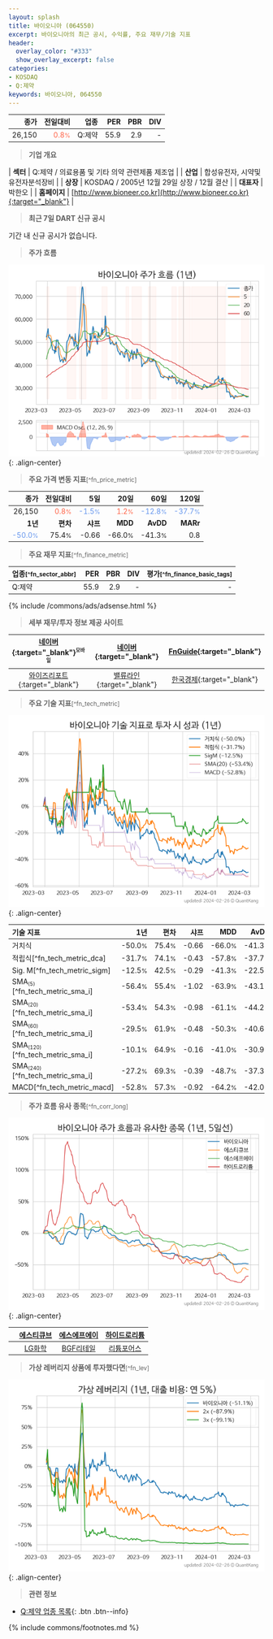```yaml
---
layout: splash
title: 바이오니아 (064550)
excerpt: 바이오니아의 최근 공시, 수익률, 주요 재무/기술 지표
header:
  overlay_color: "#333"
  show_overlay_excerpt: false
categories:
- KOSDAQ
- Q:제약
keywords: 바이오니아, 064550
---
```


| **종가** | **전일대비** | **업종** | **PER** | **PBR** | **DIV** |
| -------: | -----------: | -------: | ------: | ------: | ------: |
| 26,150 | <span style="color: tomato">0.8<small>%</small></span> | Q:제약 | 55.9 | 2.9 | - |

<!-- more -->


> **기업 개요**<a id="company"></a>

| <span style="white-space:nowrap;">**섹터**</span> | Q:제약 / 의료용품 및 기타 의약 관련제품 제조업 |
| <span style="white-space:nowrap;">**산업**</span> | 합성유전자, 시약및유전자분석장비 |
| <span style="white-space:nowrap;">**상장**</span> | KOSDAQ / 2005년 12월 29일 상장 / 12월 결산 |
| <span style="white-space:nowrap;">**대표자**</span> | 박한오 |
| <span style="white-space:nowrap;">**홈페이지**</span> | [http://www.bioneer.co.kr](http://www.bioneer.co.kr){:target="_blank"} |


> **최근 7일 DART 신규 공시**<a id="dart"></a>

기간 내 신규 공시가 없습니다.


> **주가 흐름**<a id="price"></a>

![064550](/stock/images/064550.png){: .align-center}


> **주요 가격 변동 지표**<small>[^fn_price_metric]</small>

| **종가** | **전일대비** | **5일** | **20일** | **60일** | **120일** |
| -------: | -----------: | ------: | -------: | -------: | --------: |
| 26,150 | <span style="color: tomato">0.8<small>%</small></span> | <span style="color: cornflowerblue">-1.5<small>%</small></span> | <span style="color: tomato">1.2<small>%</small></span> | <span style="color: cornflowerblue">-12.8<small>%</small></span> | <span style="color: cornflowerblue">-37.7<small>%</small></span> |
| **1년** | **편차** | **샤프** | **MDD** | **AvDD** | **MARr** |
| <span style="color: cornflowerblue">-50.0<small>%</small></span> | 75.4<small>%</small> | -0.66 | -66.0<small>%</small> | -41.3<small>%</small> | 0.8 |


> **주요 재무 지표**<small>[^fn_finance_metric]</small>

| **업종**<small>[^fn_sector_abbr]</small> | **PER** | **PBR** | **DIV** | **평가**<small>[^fn_finance_basic_tags]</small> |
| :--------------------------------------- | ------: | ------: | ------: | ----------------------------------------------: |
| Q:제약 | 55.9 | 2.9 | - | - |



{% include /commons/ads/adsense.html %}

> **세부 재무/투자 정보 제공 사이트**

| [네이버](https://m.stock.naver.com/domestic/stock/064550/finance/summary){:target="_blank"}<sup><small>모바일</small></sup> | [네이버](https://finance.naver.com/item/coinfo.naver?code=064550){:target="_blank"} | [FnGuide](https://comp.fnguide.com/SVO2/ASP/SVD_Invest.asp?gicode=A064550&MenuYn=Y){:target="_blank"} |
| :---: | :---: | :---: |
| [와이즈리포트](https://comp.wisereport.co.kr/company/c1040001.aspx?cmp_cd=064550){:target="_blank"} | [밸류라인](https://www.valueline.co.kr/finance/summary/064550){:target="_blank"} | [한국경제](https://markets.hankyung.com/stock/064550/financial-summary){:target="_blank"} |


> **주요 기술 지표**<small>[^fn_tech_metric]</small>


![064550](/stock/images/064550_tech.png){: .align-center}

| **기술 지표** | **1년** | **편차** | **샤프** | **MDD** | **AvDD** |
| :------------ | ------: | -----------: | -------: | ------: | -------: |
| 거치식 | -50.0<small>%</small> | 75.4<small>%</small> | -0.66 | -66.0<small>%</small> | -41.3<small>%</small> |
| 적립식[^fn_tech_metric_dca] | -31.7<small>%</small> | 74.1<small>%</small> | -0.43 | -57.8<small>%</small> | -37.7<small>%</small> |
| Sig. M[^fn_tech_metric_sigm] | -12.5<small>%</small> | 42.5<small>%</small> | -0.29 | -41.3<small>%</small> | -22.5<small>%</small> |
| SMA<small><sub>(5)</sub></small>[^fn_tech_metric_sma_i] | -56.4<small>%</small> | 55.4<small>%</small> | -1.02 | -63.9<small>%</small> | -43.1<small>%</small> |
| SMA<small><sub>(20)</sub></small>[^fn_tech_metric_sma_i] | -53.4<small>%</small> | 54.3<small>%</small> | -0.98 | -61.1<small>%</small> | -44.2<small>%</small> |
| SMA<small><sub>(60)</sub></small>[^fn_tech_metric_sma_i] | -29.5<small>%</small> | 61.9<small>%</small> | -0.48 | -50.3<small>%</small> | -40.6<small>%</small> |
| SMA<small><sub>(120)</sub></small>[^fn_tech_metric_sma_i] | -10.1<small>%</small> | 64.9<small>%</small> | -0.16 | -41.0<small>%</small> | -30.9<small>%</small> |
| SMA<small><sub>(240)</sub></small>[^fn_tech_metric_sma_i] | -27.2<small>%</small> | 69.3<small>%</small> | -0.39 | -48.7<small>%</small> | -37.3<small>%</small> |
| MACD[^fn_tech_metric_macd] | -52.8<small>%</small> | 57.3<small>%</small> | -0.92 | -64.2<small>%</small> | -42.0<small>%</small> |


> **주가 흐름 유사 종목**<a id="corr"></a><small>[^fn_corr_long]</small>

![064550](/stock/images/064550_corr.png){: .align-center}

|       | [에스티큐브](/052020/) | [에스에프에이](/056190/) | [하이드로리튬](/101670/) |
| :---: | :------------------------------------: | :------------------------------------: | :------------------------------------: |
|       | [LG화학](/051910/) | [BGF리테일](/282330/) | [리튬포어스](/073570/) |


> **가상 레버리지 상품에 투자했다면**<a id="2x"></a><small>[^fn_lev]</small>

![064550](/stock/images/064550_2x.png){: .align-center}


> **관련 정보**

- [Q:제약 업종 목록](/stats/sector/kosdaq_업종_제약_종목/){: .btn .btn--info}

{% include commons/footnotes.md %}